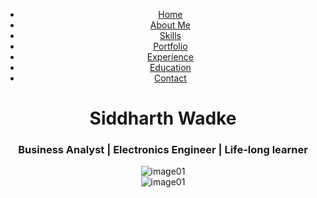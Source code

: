 <!-- [if IE 9 ]>    <html class="ie ie9 no-js" lang="en"> <![endif]--><!-- [if gt IE 9]><!--><!--<![endif]-->
<div id="wrapper" class="wrapper noGap"><header>
<div class="menu">
<div class="navbar-wrapper">
<div class="container">
<div class="navwrapper">
<div class="navbar navbar-inverse navbar-static-top">
<div class="container">
<div class="navArea">
<div class="navbar-collapse collapse">
<ul class="nav navbar-nav">
<li class="menuItem active"><a href="#wrapper">Home</a></li>
<li class="menuItem"><a href="#aboutus">About Me</a></li>
<li class="menuItem"><a href="#skillset">Skills</a></li>
<li class="menuItem"><a href="#ourwork">Portfolio</a></li>
<li class="menuItem"><a href="#experience">Experience</a></li>
<li class="menuItem"><a href="#education">Education</a></li>
<li class="menuItem"><a href="#contact">Contact</a></li>
</ul>
</div>
</div>
</div>
</div>
</div>
<!-- End Navbar --></div>
</div>
</div>
<!--menu end--> <!--banner start-->
<div id="banner" class="banner row">
<div class="bannerText">
<h1>Siddharth Wadke</h1>
<h3>Business Analyst | Electronics Engineer | Life-long learner</h3>
</div>
<div class="col-xs-12 col-sm-12 col-md-12 col-lg-12 noPadd slides-container" style="height: 100%;"><!--background slide show start-->
<div class="slide"><img src="images/header-image/rohan_3.jpg" alt="image01" /></div>
<div class="slide"><img src="images/header-image/20190321_183323.jpg" alt="image01" /></div>
<!--background slide show end--></div>
</div>
<!--banner end--></header><!--Header end --> <!--about us start-->
<section id="aboutus" class="aboutus">
<div class="container">
<div class="row">
<div class="col-md-12">
<div class="heading">
<h2>About me</h2>
<h3>Introduction</h3>
</div>
</div>
</div>
<div class="row">
<div class=" col-lg-4 col-md-4 col-sm-4 col-xs-12 pull-right media"><img src="images/bio-photo.jpg" alt="" /></div>
<div class=" col-lg-7 col-md-7 col-sm-7 col-xs-12 pull-left media">
<h5>Siddharth Wadke</h5>
<h4>Business Analyst | UC Davis MSBA | AWS Cloud Practitioner Certified</h4>
<p>I'm a Business Analytics student at UC Davis with previous work experience at Accenture Solutions Pvt. Ltd. <br />I'm a life long learner and am very interested in analytics and all the doors it can open for you. <br />I'm always curious to learn more on how I can improve and be the best version of myself.</p>
<p>I love playing football (that's soccer here in America) and have been supporting Arsenal FC since 2004. The year of the Invincibles!</p>
<p><a class="btn btn-primary btn-lg" role="button">Download Printable Resume</a></p>
</div>
</div>
</div>
</section>
<!--about us end--> <!--Skillset start -->
<section id="skillset" class="skillset">
<div class="container">
<div class="row">
<div class="col-md-12">
<div class="heading">
<h2>Skills &amp; Expertise</h2>
<h3>I can say i&rsquo;m quite good at</h3>
</div>
</div>
<div class="col-md-12">
<div class="col-md-6 col-sm-12 media">
<p>Over the past 3 years I have got the opportunity to learn extensively from my seniors and my peers. Turning data into valuable information is a key skill to have in this day and age</p>
<p>Story telling with data has been a key focus in all of my projects and one I value the most.</p>
<p>My past experience and my practicum project have trained me well in R, SQL and Python and have filled the gaps I previously had.</p>
</div>
<div class="col-md-6 col-sm-12">
<div class="skillbar clearfix " data-percent="95%">
<div class="skillbar-title">Story-Telling</div>
<div class="skillbar-bar">&nbsp;</div>
<div class="skill-bar-percent">&nbsp;</div>
</div>
<!-- End Skill Bar -->
<div class="skillbar clearfix " data-percent="95%">
<div class="skillbar-title">R Programming</div>
<div class="skillbar-bar">&nbsp;</div>
<div class="skill-bar-percent">&nbsp;</div>
</div>
<!-- End Skill Bar -->
<div class="skillbar clearfix " data-percent="95%">
<div class="skillbar-title">SQL</div>
<div class="skillbar-bar">&nbsp;</div>
<div class="skill-bar-percent">&nbsp;</div>
</div>
<!-- End Skill Bar -->
<div class="skillbar clearfix " data-percent="80%">
<div class="skillbar-title">Python</div>
<div class="skillbar-bar">&nbsp;</div>
<div class="skill-bar-percent">&nbsp;</div>
</div>
<!-- End Skill Bar --></div>
</div>
</div>
</div>
</section>
<!--Skillset end --> <!--portfolio start-->
<section id="ourwork" class="protfolio">
<div class="container">
<div class="heading">
<h2>Portfolio</h2>
<h3>Past Projects</h3>
</div>
</div>
<div class="row">
<div class="portfolioFilter">
<ul>
<li><a class="current" href="#" data-filter="*">All</a></li>
<li><a href="#" data-filter=".python">Python</a></li>
<li><a href="#" data-filter=".image_classification">Image Classification using CNN</a></li>
<li class="last"><a href="#" data-filter=".be_project">Eye-Controlled Wheelchairs</a></li>
</ul>
</div>
<ul class="portfolioContainer row">
<li class="image_classification python col-xs-6 col-sm-4 col-md-3 col-lg-3">
<div class="lightCon"><img src="images/projects/thumb-images/Webp.net-compress-image.jpg" alt="" /></div>
</li>
<li class="be_project col-xs-6 col-sm-4 col-md-3 col-lg-3">
<div class="lightCon"><img src="images/projects/thumb-images/Wheelchaircompress-image.jpg" alt="" /></div>
</li>
<li class=" python col-xs-6 col-sm-4 col-md-3 col-lg-3">
<div class="lightCon"><img src="images/projects/thumb-images/guns.jpeg" alt="" /></div>
</li>
<li class=" python col-xs-6 col-sm-4 col-md-3 col-lg-3">
<div class="lightCon"><img src="images/projects/thumb-images/churn.png" alt="" /></div>
</li>
<li class=" python col-xs-6 col-sm-4 col-md-3 col-lg-3">
<div class="lightCon"><img src="images/projects/thumb-images/heart.jpg" alt="" /></div>
</li>
<li class="python  col-xs-6 col-sm-4 col-md-3 col-lg-3">
<div class="lightCon"><img src="images/projects/thumb-images/houses.png" alt="" /></div>
</li>
<li class=" python  col-xs-6 col-sm-4 col-md-3 col-lg-3">
<div class="lightCon"><img src="images/projects/thumb-images/translate.jpg" alt="" /></div>
</li>
</ul>
</div>
</section>
<!--portfolio end--> <!--Work Experties start -->
<section id="experience" class="myexperties">
<div class="container">
<div class="heading">
<h2>Work Experience</h2>
<h3>My previous associations</h3>
</div>
<div class="row media">
<div class="col-xs-12 col-sm-3 col-md-3 col-lg-3">
<div class="expertiesico">September 2018<br />Present</div>
</div>
<div class="expertiesdesc col-xs-12 col-sm-9 col-md-9 col-lg-9">
<h4>Institute of Transportation Studies (ITS)</h4>
<h5>Data Analyst, Practicum Project</h5>
<p>&bull; Analyzed and profiled users&rsquo; charging behavior based on 4 years of historical data</p>
<p>&bull; Identified the top 25 charging locations facing a supply crunch and high demand situation using R</p>
<p>&bull; Conducted feature engineering of existing EV charging sites and successfully identified 3 attributes using Python that could significantly increase charging utilization</p>
<p>&bull; Optimizing charger locations currently based on geo-spatial data across 450 charging points in California</p>
<p>&bull; Working on a recommendation engine for charging stations, to service increasing volume of 1.5M cars</p>
</div>
</div>
<div class="row media">
<div class="col-xs-12 col-sm-3 col-md-3 col-lg-3">
<div class="expertiesico">August 2016<br />March 2018</div>
</div>
<div class="expertiesdesc col-xs-12 col-sm-9 col-md-9 col-lg-9">
<h4>Accenture Solutions Pvt. Ltd.</h4>
<h5>Application Development Analyst</h5>
<p>&bull; Saved the project 5 hours of manual intervention per restoration and the costs associated with it by automating a backup-restore activity using PowerShell scripts which checked error logs, updated production URLs and fields and started corresponding services</p>
<p>&bull; Automated a sales report using SQL queries on select databases saving the project 30 hours of manual intervention on a monthly basis</p>
<p>&bull; Handled SQL Server backups &amp; restoration, maintenance plans, jobs and performance tuning</p>
</div>
</div>
</div>
</section>
<!--Work Experties end --> <!--Education & diploma start -->
<section id="education" class="educationdiploma">
<div class="container">
<div class="heading">
<h2>Education &amp; Diplomas</h2>
</div>
<div class="row media">
<div class="col-xs-12 col-sm-3 col-md-3 col-lg-3">
<div class="expertiesico">September 2018<br />July 2019</div>
</div>
<div class="expertiesdesc col-xs-12 col-sm-9 col-md-9 col-lg-9">
<h4>Masters of Science, Business Analytics</h4>
<h5>University of California, Davis</h5>
<p>&bull; Performed conjoint analysis across 24 profiles to find out optimal design to maximize profits</p>
<p>&bull; Developed a churn prediction model with 94% accuracy</p>
<p>&bull; Executive Assistant, engaged with prospective students to increase program applications by 15%</p>
</div>
</div>
<div class="row media">
<div class="col-xs-12 col-sm-3 col-md-3 col-lg-3">
<div class="expertiesico">June 2012<br />May 2016</div>
</div>
<div class="expertiesdesc col-xs-12 col-sm-9 col-md-9 col-lg-9">
<h4>Bachelor of Engineering, Electronics</h4>
<h5>University of Mumbai</h5>
<p>&bull; Technical Project: Eye-Controlled Wheelchair</p>
<p>Successfully implemented an eye-controlled wheelchair using a Raspberry Pi and a USB camera which captured images in real time and controlled the wheelchair accordingly</p>
</div>
</div>
</div>
</section>
<!--Education & diploma end --> <!--contact start-->
<section id="contact" class="contact">
<div class="container">
<div class="heading">
<h2>Get In Touch</h2>
<h3>rohan.ranshinge@gmail.com</h3>
</div>
</div>
</section>
<section class="contactDetails">
<div class="container">
<div class="heading">
<h2>Drop a email</h2>
<h3>Please feel free if you would like to have a chat.</h3>
</div>
<!--contact form start-->
<div class="row media">
<div class="col-xs-12 col-sm-12 col-md-12 col-lg-12 conForm text-center">
<div id="message">&nbsp;</div>
<form id="cform" action="mailto:rranshinge@ucdavis.edu" method="post" name="cform"><input id="name" class="col-xs-12 col-sm-12 col-md-8 col-lg-8" name="name" type="text" placeholder="Your name" /> <input id="email" class=" col-xs-12 col-sm-12 col-md-8 col-lg-8 noMarr" name="email" type="email" placeholder="Your email" /> <textarea id="comments" class="col-xs-12 col-sm-12 col-md-8 col-lg-8" cols="" name="comments" rows="" placeholder="Your message"></textarea>
<div class="col-xs-12 col-sm-12 col-md-12 col-lg-12"><input id="submit" class="submitBnt" name="send" type="submit" value="Send message" /></div>
<div id="simple-msg">&nbsp;</div>
</form></div>
</div>
<!--contact form end--></div>
</section>
<!--contact end--> <!--footer start-->
<section id="footer" class="footer">
<div class="container">
<ul><!--<li><a href="#"><i class="fa fa-twitter fa-2x"></i></a></li>
        <li><a href="#"><i class="fa fa-facebook fa-2x"></i></a></li> -->
<li></li>
<!--<li><a href="#"><i class="fa fa-vimeo-square fa-2x"></i></a></li>
        <li><a href="#"><i class="fa fa-dribbble fa-2x"></i></a></li> --></ul>
</div>
<p class="text-center">&nbsp;</p>
</section>
<!--footer end--></div>
<!--wrapper end-->
<p></p>
<!--modernizr js-->
<p></p>
<!--jquary min js-->
<p></p>
<!--for placeholder jquery-->
<p></p>
<!--for header jquery-->
<p></p>
<!--for portfolio jquery-->
<p></p>
<!--contact form js-->
<p></p>
<!--for theme custom jquery-->
